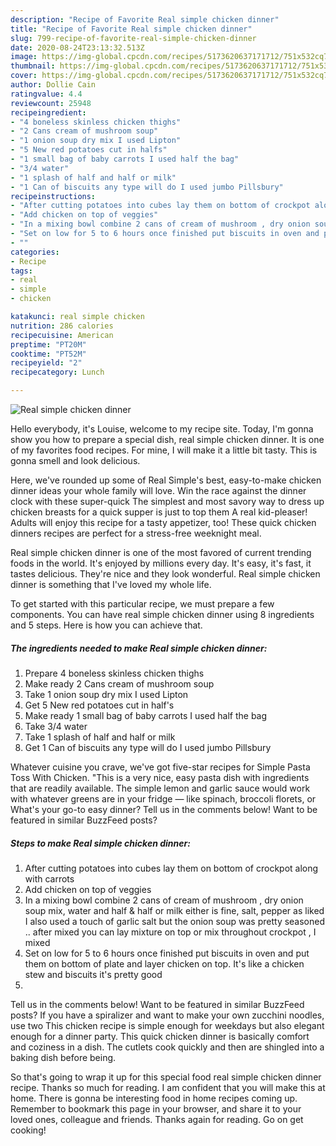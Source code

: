 ```yaml
---
description: "Recipe of Favorite Real simple chicken dinner"
title: "Recipe of Favorite Real simple chicken dinner"
slug: 799-recipe-of-favorite-real-simple-chicken-dinner
date: 2020-08-24T23:13:32.513Z
image: https://img-global.cpcdn.com/recipes/5173620637171712/751x532cq70/real-simple-chicken-dinner-recipe-main-photo.jpg
thumbnail: https://img-global.cpcdn.com/recipes/5173620637171712/751x532cq70/real-simple-chicken-dinner-recipe-main-photo.jpg
cover: https://img-global.cpcdn.com/recipes/5173620637171712/751x532cq70/real-simple-chicken-dinner-recipe-main-photo.jpg
author: Dollie Cain
ratingvalue: 4.4
reviewcount: 25948
recipeingredient:
- "4 boneless skinless chicken thighs"
- "2 Cans cream of mushroom soup"
- "1 onion soup dry mix I used Lipton"
- "5 New red potatoes cut in halfs"
- "1 small bag of baby carrots I used half the bag"
- "3/4 water"
- "1 splash of half and half or milk"
- "1 Can of biscuits any type will do I used jumbo Pillsbury"
recipeinstructions:
- "After cutting potatoes into cubes lay them on bottom of crockpot along with carrots"
- "Add chicken on top of veggies"
- "In a mixing bowl combine 2 cans of cream of mushroom , dry onion soup mix, water and half &amp;  half or milk either is fine, salt, pepper as liked I also used a touch of garlic salt but the onion soup was pretty seasoned ..  after mixed you can lay mixture on top or mix throughout crockpot , I mixed"
- "Set on low for 5 to 6 hours once finished put biscuits in oven and put them on bottom of plate and layer chicken on top. It&#39;s like a chicken stew and biscuits it&#39;s pretty good"
- ""
categories:
- Recipe
tags:
- real
- simple
- chicken

katakunci: real simple chicken 
nutrition: 286 calories
recipecuisine: American
preptime: "PT20M"
cooktime: "PT52M"
recipeyield: "2"
recipecategory: Lunch

---
```



![Real simple chicken dinner](https://img-global.cpcdn.com/recipes/5173620637171712/751x532cq70/real-simple-chicken-dinner-recipe-main-photo.jpg)

Hello everybody, it's Louise, welcome to my recipe site. Today, I'm gonna show you how to prepare a special dish, real simple chicken dinner. It is one of my favorites food recipes. For mine, I will make it a little bit tasty. This is gonna smell and look delicious.

Here, we&#39;ve rounded up some of Real Simple&#39;s best, easy-to-make chicken dinner ideas your whole family will love. Win the race against the dinner clock with these super-quick The simplest and most savory way to dress up chicken breasts for a quick supper is just to top them A real kid-pleaser! Adults will enjoy this recipe for a tasty appetizer, too! These quick chicken dinners recipes are perfect for a stress-free weeknight meal.

Real simple chicken dinner is one of the most favored of current trending foods in the world. It's enjoyed by millions every day. It's easy, it's fast, it tastes delicious. They're nice and they look wonderful. Real simple chicken dinner is something that I've loved my whole life.


To get started with this particular recipe, we must prepare a few components. You can have real simple chicken dinner using 8 ingredients and 5 steps. Here is how you can achieve that.

<!--inarticleads1-->

##### The ingredients needed to make Real simple chicken dinner:

1. Prepare 4 boneless skinless chicken thighs
1. Make ready 2 Cans cream of mushroom soup
1. Take 1 onion soup dry mix I used Lipton
1. Get 5 New red potatoes cut in half&#39;s
1. Make ready 1 small bag of baby carrots I used half the bag
1. Take 3/4 water
1. Take 1 splash of half and half or milk
1. Get 1 Can of biscuits any type will do I used jumbo Pillsbury


Whatever cuisine you crave, we&#39;ve got five-star recipes for Simple Pasta Toss With Chicken. &#34;This is a very nice, easy pasta dish with ingredients that are readily available. The simple lemon and garlic sauce would work with whatever greens are in your fridge — like spinach, broccoli florets, or What&#39;s your go-to easy dinner? Tell us in the comments below! Want to be featured in similar BuzzFeed posts? 

<!--inarticleads2-->

##### Steps to make Real simple chicken dinner:

1. After cutting potatoes into cubes lay them on bottom of crockpot along with carrots
1. Add chicken on top of veggies
1. In a mixing bowl combine 2 cans of cream of mushroom , dry onion soup mix, water and half &amp;  half or milk either is fine, salt, pepper as liked I also used a touch of garlic salt but the onion soup was pretty seasoned ..  after mixed you can lay mixture on top or mix throughout crockpot , I mixed
1. Set on low for 5 to 6 hours once finished put biscuits in oven and put them on bottom of plate and layer chicken on top. It&#39;s like a chicken stew and biscuits it&#39;s pretty good
1. 


Tell us in the comments below! Want to be featured in similar BuzzFeed posts? If you have a spiralizer and want to make your own zucchini noodles, use two This chicken recipe is simple enough for weekdays but also elegant enough for a dinner party. This quick chicken dinner is basically comfort and coziness in a dish. The cutlets cook quickly and then are shingled into a baking dish before being. 

So that's going to wrap it up for this special food real simple chicken dinner recipe. Thanks so much for reading. I am confident that you will make this at home. There is gonna be interesting food in home recipes coming up. Remember to bookmark this page in your browser, and share it to your loved ones, colleague and friends. Thanks again for reading. Go on get cooking!
